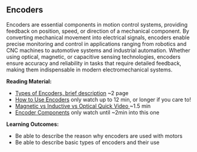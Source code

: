 <link rel="stylesheet" type="text/css" href="../../assets/css/styles.css">

## Encoders
Encoders are essential components in motion control systems, providing feedback on position, speed, or direction of a mechanical component. By converting mechanical movement into electrical signals, encoders enable precise monitoring and control in applications ranging from robotics and CNC machines to automotive systems and industrial automation. Whether using optical, magnetic, or capacitive sensing technologies, encoders ensure accuracy and reliability in tasks that require detailed feedback, making them indispensable in modern electromechanical systems.

**Reading Material:**
- [Types of Encoders, brief description](https://www.thomasnet.com/articles/automation-electronics/types-of-encoders-a-thomasnet-buying-guide/) ~2 page
- [How to Use Encoders](https://www.youtube.com/watch?v=dMBrR4gDi3s&ab_channel=WillDonaldson) only watch up to 12 min, or longer if you care to!
- [Magnetic vs Inductive vs Optical Quick Video ](https://vimeo.com/497345552) ~1.5 min
- [Encoder Components](https://youtu.be/z_h2DYbThwI?si=MOMICNJVRd21rwXf&t=37) only watch until ~2min into this one

**Learning Outcomes:**
- Be able to describe the reason why encoders are used with motors
- Be able to describe basic types of encoders and their use
